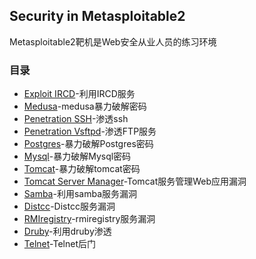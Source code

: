 ## Security in Metasploitable2
Metasploitable2靶机是Web安全从业人员的练习环境

### 目录

- [Exploit IRCD](Linux-Ubuntu8.04-ircd-exploit.md)-利用IRCD服务
- [Medusa](Linux-Ubuntu8.04-violence-ssh.md)-medusa暴力破解密码
- [Penetration SSH](Linux-Ubuntu8.04-penetration-ssh.md)-渗透ssh
- [Penetration Vsftpd](Linux-Ubuntu8.04-penetration-ftp.md)-渗透FTP服务
- [Postgres](Linux-Ubuntu8.04-Postgres-weakPasswd.md)-暴力破解Postgres密码
- [Mysql](Linux-Ubuntu8.04-Mysql-weakPasswd.md)-暴力破解Mysql密码
- [Tomcat](Linux-Ubuntu8.04-Tomcat-weakPasswd.md)-暴力破解tomcat密码
- [Tomcat Server Manager](Linux-Ubuntu8.04-Tomcat-manager.md)-Tomcat服务管理Web应用漏洞
- [Samba](Linux-Ubuntu8.04-Samba.md)-利用samba服务漏洞
- [Distcc](Linux-Ubuntu8.04-Distcc.md)-Distcc服务漏洞
- [RMIregistry](Linux-Ubuntu8.04-rmiregistry.md)-rmiregistry服务漏洞
- [Druby](Linux-Ubuntu8.04-druby.md)-利用druby渗透  
- [Telnet](Linux-Ubuntu8.04-telnet.md)-Telnet后门